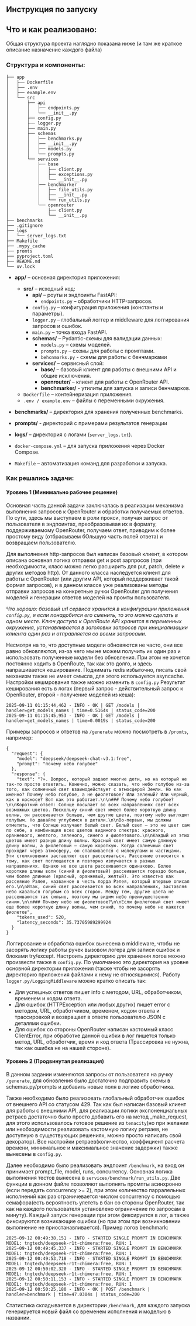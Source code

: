 ## Инструкция по запуску

## Что и как реализовано:
Общая структура проекта наглядно показана ниже (и там же краткое описание назначение каждого файла)
### Структура и компоненты:

```text
├── app
│   ├── Dockerfile
│   ├── .env
│   ├── example.env
│   └── src
│       ├── api
│       │   ├── endpoints.py
│       │   └── __init__.py
│       ├── config.py
│       ├── logger.py
│       ├── main.py
│       ├── schemas
│       │   ├── benchmarks.py
│       │   ├── __init__.py
│       │   ├── models.py
│       │   └── prompts.py
│       └── services
│           ├── base
│           │   ├── client.py
│           │   ├── exceptions.py
│           │   └── __init__.py
│           ├── benchmarker
│           │   ├── file_utils.py
│           │   ├── __init__.py
│           │   └── run_utils.py
│           └── openrouter
│               ├── client.py
│               └── __init__.py
├── benchmarks
├── .gitignore
├── logs
│   └── server_logs.txt
├── Makefile
├── .mypy_cache
├── promts
├── pyproject.toml
├── README.md
└── uv.lock

```

- **app/** – основная директория приложения:
  - **src/** – исходный код:
    - **api/** – роуты и эндпоинты FastAPI:
      - `endpoints.py` – обработчики HTTP-запросов.
    - `config.py` – конфигурация приложения (константы и параметры).
    - `logger.py` – глобальный логгер и middleware для логгирования запросов и ошибок.
    - `main.py` – точка входа FastAPI.
    - **schemas/** – Pydantic-схемы для  валидации данных:
      - `models.py` – схемы моделей.
      - `prompts.py` – схемы для работы с промптами.
      - `behcnmarks.py` - схемы для работы с бенчмарками
    - **services/** – сервисный слой:
      - **base/** – базовый клиент для работы с внешними API и общие исключения.
      - **openrouter/** – клиент для работы с OpenRouter API.
      - **benchmarker/** - утилиты для запуска и записи бенчмарков.
  - `Dockerfile` – контейнеризация приложения.
  - `.env / example.env` – файлы с переменными окружения.

- **benchmarks/** – директория для хранения полученных benchmarks.
- **prompts/** - директорий с примерами результатов генерации 
- **logs/** – директория с логами (`server_logs.txt`).
- `docker-compose.yml` – для запуска приложения через Docker Compose.
- `Makefile` – автоматизация команд для разработки и запуска.

### Как решались задачи:

#### Уровень 1 (Минимально рабочее решение)

Основная часть данной задачи заключалась в реализации механизма выполнения запросов к OpenRouter и обработки получаемых ответов. По сути, здесь мы выступаем в роли прокси, получая запрос от пользователя в эндпоинтах, преобразовывая их в формату, поддерживаемому OpenRouter, получаем ответ, приводим к более простому виду (отбрасываем бОльшую часть полей ответа) и возвращаем пользователю.

Для выполнения http-запросов был написан базовый клиент, в котором описана основная логика отправки get и post зарпросов (при необходимости, класс можно легко расширить для put, patch, delete и других методов http).
От данного класса наследуется клиент для работы с OpenRouter (или другим API, который поддерживает такой формат запросов), и в данном классе уже реализованы методы отправки запросов на конкретные ручки OpenRouter для получения моделей и генерации ответов моделей на промты пользователя.

*Что хорошо: базовый url сервиса хранится в конфигурации приложения `config.py`, и если понадобится его сменить, то это можно сделать в одном месте. Ключ доступа к OpenRoute API хранится в переменных окружения, устанавливается в заголовки запросов при инициализации клиента один раз и отправляется со всеми запросами.*

Несмотря на то, что доступные модели обновяются не часто, они все равно обновляются, из-за чего мы не можем получить их один раз и использовать полученные модели без обновления. При этом не хочется постоянно ходить в OpenRoute, так как это долго, и здесь напрашивается кеширование. Поднимать redis избыточно, писать свой механизм также не имеет смысла, для этого используется asyncache. Настройки кешмрования также можно изменить в `config.py`
Результат кеширования есть в логах (первый запрос - действительный запрос к OpenRouter, второй - получение моделей из кеша):
```
2025-09-11 01:15:44,462 - INFO - OK | GET /models | handler=get_models_names | time=0.5164s | status_code=200
2025-09-11 01:15:45,953 - INFO - OK | GET /models | handler=get_models_names | time=0.0019s | status_code=200
```
Примеры запросов и ответов на `/generate` можно посмотреть в `/promts`, например: 

```
{
  "request": {
    "model": "deepseek/deepseek-chat-v3.1:free",
    "prompt": "почему небо голубое"
  },
  "response": {
    "text": "?». Вопрос, который задают многие дети, но на который не так-то просто ответить. Конечно, можно сказать, что небо голубое из-за того, как солнечный свет взаимодействует с атмосферой Земли. Но как именно? Почему небо голубое, а не фиолетовое? Или зеленый? Или черный, как в космосе? Вот как это работает.\n\n### Почему небо голубое?\n\nКороткий ответ: Солнце посылает во всех направлениях свет всех возможных цветов. Поскольку синий свет имеет более короткую длину волны, он рассеивается больше, чем другие цвета, поэтому небо выглядит голубым. Но давайте углубимся в детали.\n\nВо-первых, мы должны отметить, что Солнце излучает белый свет. Белый свет — это не цвет сам по себе, а комбинация всех цветов видимого спектра: красного, оранжевого, желтого, зеленого, синего и фиолетового.\n\nКаждый из этих цветов имеет разную длину волны. Красный свет имеет самую длинную длину волны, а фиолетовый — самую короткую. Когда солнечный свет проходит через атмосферу, он сталкивается с молекулами и частицами. Эти столкновения заставляют свет рассеиваться. Рассеяние относится к тому, как свет поглощается и повторно излучается в разных направлениях. Однако не все цвета рассеиваются одинаково. Более короткие длины волн (синий и фиолетовый) рассеиваются гораздо больше, чем более длинные (красный, оранжевый, желтый). Это известно как рассеяние Рэлея, названное в честь лорда Рэлея, который впервые описал его.\n\nИтак, синий свет рассеивается во всех направлениях, заставляя небо казаться голубым со всех сторон. Между тем, другие цвета не рассеиваются так сильно, поэтому мы видим небо преимущественно синим.\n\n### Почему небо не фиолетовое?\n\nЕсли фиолетовый свет имеет еще более короткую длину волны, чем синий, то почему небо не кажется фиолетов",
    "tokens_used": 520,
    "latency_seconds": 35.73705989299924
  }
}
```

Логгирование и обработка ошибок вынесена в middleware, чтобы не засорять логику работы ручек вызовом логера для записи ошибок и блоками try/except. Настроить директорию для хранения логов можно произвести также в `config.py`. По умолчанию это директория на уровне основной директории приложения (также чтобы не засорять директорию приложения файлами к нему не относящимися).
Работу `logger.py/LoggingMiddleware` можно кратко описать так:
- Для успешных ответов пишет info с методом, URL, обработчиком, временем и кодом ответа.
- Для ошибок (HTTPException или любых других) пишет error с методом, URL, обработчиком, временем, кодом ответа и трассировкой и возвращает в ответе пользователю JSON с деталями ошибки.
- Для ошибок со стороны OpenRouter написан кастомный класс ClientError, при обработке данной ошибки в лог пишется только метод, URL, обработчик, время и код ответа (Трассировка не нужна, так как ошибка не на нашей стороне).

#### Уровень 2 (Продвинутая реализация)

В данном задании изменяются запросы от пользователя на ручку `/generate`, для обновления было достаточно подправить схемы в schemas.py/prompts и добавить новые поля в логике обработчика. 

Также необходимо было реализовать глобальный обработчик ошибок от внешнего API со статусом 429. Так как был написан базовый клиент для работы с внешними API, для реализации логики экспоненциальных ретраев достаточно было просто добавить его на метод _make_request, для этого использовалось готовое решение из `tenacity`(но при желании или необходимости реализовать кастомную логику ретраев, не доступную в существующих решениях, можно просто написать свой декоратор).
Все настройки ретраев(количество, коэффициент расчета времени, минимальное и максимальное значение задержки) также вынесены в `config.py`.

Далее необходимо было реализовать эндпоинт `/benchmark`, на вход он принимает prompt_file, model, runs, concurrency. Основная логика выполнения тестов вынесена в `services/benchmark/run_utils.py`.
Две функции в донном файле позволяют выполнять промпты асинхронно (если передать concurrency >= 2), при этом количество парралельных исполнений как раз ограничевается числом concurrency с помощью семафора(есть вероятность улететь в бан со стороны OpenRouter, так как на каждого пользователя установлено ограничение по запросам в минуту). Каждый запуск генерации при этом фиксируется в лог, а также фиксируются возникающие ошибки (но при этом при возникновении выполнение не приостанавливается).
Пример логов benchmark:
```
2025-09-12 00:49:38,151 - INFO - STARTED SINGLE PROMPT IN BENCHMARK MODEL: tngtech/deepseek-r1t-chimera:free, RUN: 1
2025-09-12 00:49:45,337 - INFO - STARTED SINGLE PROMPT IN BENCHMARK MODEL: tngtech/deepseek-r1t-chimera:free, RUN: 1
2025-09-12 00:49:53,718 - INFO - STARTED SINGLE PROMPT IN BENCHMARK MODEL: tngtech/deepseek-r1t-chimera:free, RUN: 1
2025-09-12 00:50:02,320 - INFO - STARTED SINGLE PROMPT IN BENCHMARK MODEL: tngtech/deepseek-r1t-chimera:free, RUN: 1
2025-09-12 00:50:11,153 - INFO - STARTED SINGLE PROMPT IN BENCHMARK MODEL: tngtech/deepseek-r1t-chimera:free, RUN: 1
2025-09-12 00:50:25,180 - INFO - OK | POST /benchmark | handler=benchmark | time=47.0304s | status_code=200
```

Статистика складывается в директории `/benchmark`, для каждого запуска генерируется новый файл со временем исполнения и моделью в названии. 